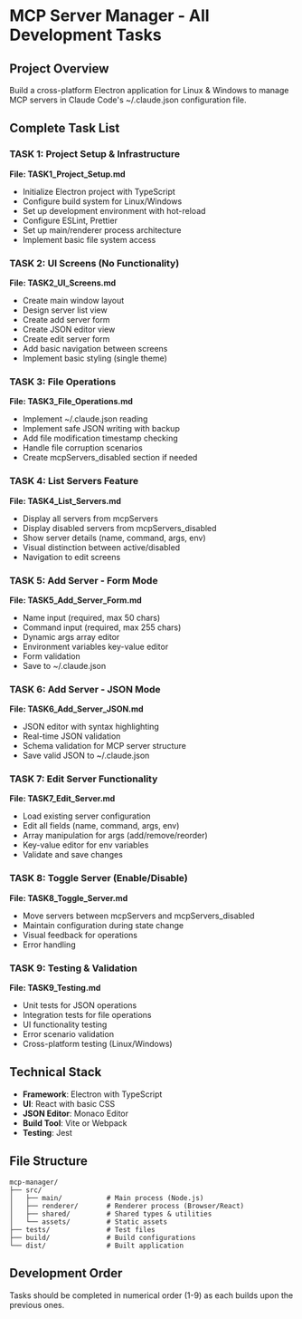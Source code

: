 # MCP Server Manager - All Development Tasks

## Project Overview
Build a cross-platform Electron application for Linux & Windows to manage MCP servers in Claude Code's ~/.claude.json configuration file.

## Complete Task List

### TASK 1: Project Setup & Infrastructure
**File: TASK1_Project_Setup.md**
- Initialize Electron project with TypeScript
- Configure build system for Linux/Windows
- Set up development environment with hot-reload
- Configure ESLint, Prettier
- Set up main/renderer process architecture
- Implement basic file system access

### TASK 2: UI Screens (No Functionality)
**File: TASK2_UI_Screens.md**
- Create main window layout
- Design server list view
- Create add server form
- Create JSON editor view
- Create edit server form
- Add basic navigation between screens
- Implement basic styling (single theme)

### TASK 3: File Operations
**File: TASK3_File_Operations.md**
- Implement ~/.claude.json reading
- Implement safe JSON writing with backup
- Add file modification timestamp checking
- Handle file corruption scenarios
- Create mcpServers_disabled section if needed

### TASK 4: List Servers Feature
**File: TASK4_List_Servers.md**
- Display all servers from mcpServers
- Display disabled servers from mcpServers_disabled
- Show server details (name, command, args, env)
- Visual distinction between active/disabled
- Navigation to edit screens

### TASK 5: Add Server - Form Mode
**File: TASK5_Add_Server_Form.md**
- Name input (required, max 50 chars)
- Command input (required, max 255 chars)
- Dynamic args array editor
- Environment variables key-value editor
- Form validation
- Save to ~/.claude.json

### TASK 6: Add Server - JSON Mode
**File: TASK6_Add_Server_JSON.md**
- JSON editor with syntax highlighting
- Real-time JSON validation
- Schema validation for MCP server structure
- Save valid JSON to ~/.claude.json

### TASK 7: Edit Server Functionality
**File: TASK7_Edit_Server.md**
- Load existing server configuration
- Edit all fields (name, command, args, env)
- Array manipulation for args (add/remove/reorder)
- Key-value editor for env variables
- Validate and save changes

### TASK 8: Toggle Server (Enable/Disable)
**File: TASK8_Toggle_Server.md**
- Move servers between mcpServers and mcpServers_disabled
- Maintain configuration during state change
- Visual feedback for operations
- Error handling

### TASK 9: Testing & Validation
**File: TASK9_Testing.md**
- Unit tests for JSON operations
- Integration tests for file operations
- UI functionality testing
- Error scenario validation
- Cross-platform testing (Linux/Windows)

## Technical Stack
- **Framework**: Electron with TypeScript
- **UI**: React with basic CSS
- **JSON Editor**: Monaco Editor
- **Build Tool**: Vite or Webpack
- **Testing**: Jest

## File Structure
```
mcp-manager/
├── src/
│   ├── main/           # Main process (Node.js)
│   ├── renderer/       # Renderer process (Browser/React)
│   ├── shared/         # Shared types & utilities
│   └── assets/         # Static assets
├── tests/              # Test files
├── build/              # Build configurations
└── dist/               # Built application
```

## Development Order
Tasks should be completed in numerical order (1-9) as each builds upon the previous ones.